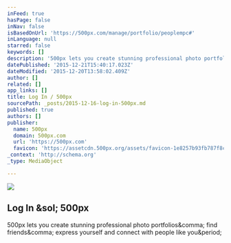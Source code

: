 ```yaml
---
inFeed: true
hasPage: false
inNav: false
isBasedOnUrl: 'https://500px.com/manage/portfolio/peoplempc#'
inLanguage: null
starred: false
keywords: []
description: '500px lets you create stunning professional photo portfolios, find friends, express yourself and connect with people like you.'
datePublished: '2015-12-21T15:40:17.023Z'
dateModified: '2015-12-20T13:58:02.409Z'
author: []
related: []
app_links: []
title: Log In / 500px
sourcePath: _posts/2015-12-16-log-in-500px.md
published: true
authors: []
publisher:
  name: 500px
  domain: 500px.com
  url: 'https://500px.com'
  favicon: 'https://assetcdn.500px.org/assets/favicon-1e8257b93fb787f8ceb66b5522ee853c.ico'
_context: 'http://schema.org'
_type: MediaObject

---
```

![](https://the-grid-user-content.s3-us-west-2.amazonaws.com/03fe145a-0eb7-47bc-8c5c-003c9b06291e.jpg)

<article style=""><h1>Log In &amp;sol; 500px</h1><p>500px lets you create stunning professional photo portfolios&amp;comma; find friends&amp;comma; express yourself and connect with people like you&amp;period;</p></article>